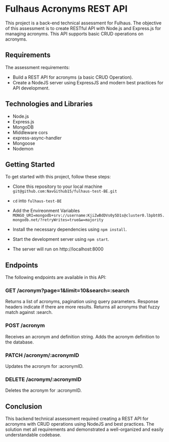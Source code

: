 
# Fulhaus Acronyms REST API 

This project is a back-end technical assessment for Fulhaus. The objective of this assessment is to create RESTful API with Node.js and Express.js for managing acronyms. This API supports basic CRUD operations on acronyms.


## Requirements

The assessment requirements:

- Build a REST API for acronyms (a basic CRUD Operation).
- Create a NodeJS server using ExpressJS and modern best practices for API development.


## Technologies and Libraries

- Node.js
- Express.js
- MongoDB
- Middleware cors
- express-async-handler
- Mongoose
- Nodemon

## Getting Started

To get started with this project, follow these steps:

- Clone this repository to your local machine
`git@github.com:NavGithub15/fulhaus-test-BE.git`
- `cd` into `fulhaus-test-BE`

- Add the Envireonment Variables
`MONGO_URI=mongodb+srv://username:KjiZwBdDVs0y5D1s@cluster0.lbpbt05.mongodb.net/?retryWrites=true&w=majority`
- Install the necessary dependencies using `npm install`.
- Start the development server using `npm start`.
- The server will run on http://localhost:8000

## Endpoints
The following endpoints are available in this API:

### GET /acronym?page=1&limit=10&search=:search
Returns a list of acronyms, pagination using query parameters. Response headers indicate if there are more results. Returns all acronyms that fuzzy match against :search.

### POST /acronym
Receives an acronym and definition string. Adds the acronym definition to the database.

### PATCH /acronym/:acronymID
Updates the acronym for :acronymID.

### DELETE /acronym/:acronymID
Deletes the acronym for :acronymID.





## Conclusion
This backend technical assessment required creating a REST API for acronyms with CRUD operations using NodeJS and best practices. The solution met all requirements and demonstrated a well-organized and easily understandable codebase.